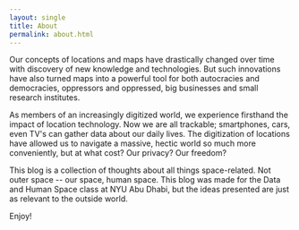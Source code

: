 ```yaml
---
layout: single
title: About
permalink: about.html
---
```


Our concepts of locations and maps have drastically changed over time with discovery of new knowledge and technologies. But such innovations have also turned maps into a powerful tool for both autocracies and democracies, oppressors and oppressed, big businesses and small research institutes.

As members of an increasingly digitized world, we experience firsthand the impact of location technology. Now we are all trackable; smartphones, cars, even TV's can gather data about our daily lives. The digitization of locations have allowed us to navigate a massive, hectic world so much more conveniently, but at what cost? Our privacy? Our freedom?

This blog is a collection of thoughts about all things space-related. Not outer space -- our space, human space. This blog was made for the Data and Human Space class at NYU Abu Dhabi, but the ideas presented are just as relevant to the outside world.

Enjoy!
